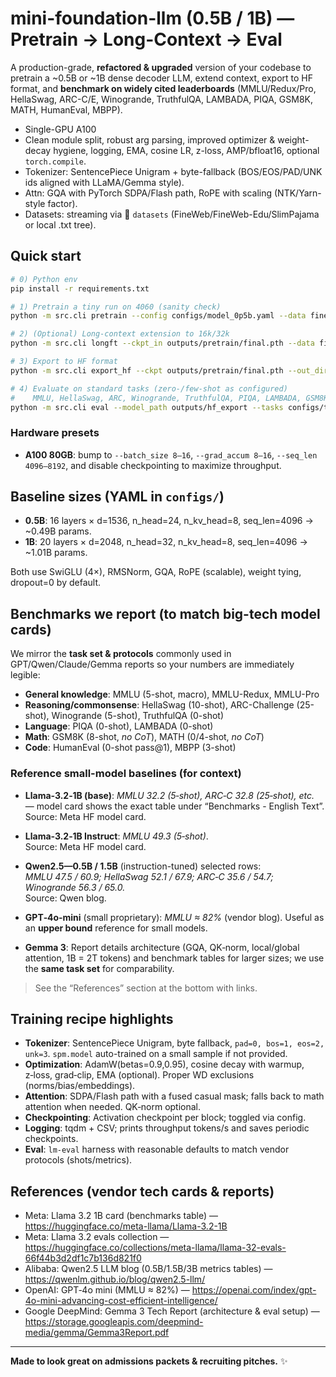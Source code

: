 # mini-foundation-llm (0.5B / 1B) — Pretrain → Long-Context → Eval

A production-grade, **refactored & upgraded** version of your codebase to pretrain a ~0.5B or ~1B dense decoder LLM, extend context, export to HF format, and **benchmark on widely cited leaderboards** (MMLU/Redux/Pro, HellaSwag, ARC-C/E, Winogrande, TruthfulQA, LAMBADA, PIQA, GSM8K, MATH, HumanEval, MBPP).

- Single-GPU A100 
- Clean module split, robust arg parsing, improved optimizer & weight-decay hygiene, logging, EMA, cosine LR, z-loss, AMP/bfloat16, optional `torch.compile`.
- Tokenizer: SentencePiece Unigram + byte-fallback (BOS/EOS/PAD/UNK ids aligned with LLaMA/Gemma style).
- Attn: GQA with PyTorch SDPA/Flash path, RoPE with scaling (NTK/Yarn-style factor).
- Datasets: streaming via 🤗 `datasets` (FineWeb/FineWeb-Edu/SlimPajama or local .txt tree).


## Quick start

```bash
# 0) Python env
pip install -r requirements.txt

# 1) Pretrain a tiny run on 4060 (sanity check)
python -m src.cli pretrain --config configs/model_0p5b.yaml --data fineweb   --tokens 200_000_000 --batch_size 1 --grad_accum 32 --amp --bf16 --compile

# 2) (Optional) Long-context extension to 16k/32k
python -m src.cli longft --ckpt_in outputs/pretrain/final.pth --data fineweb   --seq_len 16384 --batch_size 1 --grad_accum 16 --amp --bf16

# 3) Export to HF format
python -m src.cli export_hf --ckpt outputs/pretrain/final.pth --out_dir outputs/hf_export

# 4) Evaluate on standard tasks (zero-/few-shot as configured)
#    MMLU, HellaSwag, ARC, Winogrande, TruthfulQA, PIQA, LAMBADA, GSM8K, MATH, HumanEval, MBPP
python -m src.cli eval --model_path outputs/hf_export --tasks configs/tasks.txt --limit 0
```

### Hardware presets

- **A100 80GB**: bump to `--batch_size 8–16`, `--grad_accum 8–16`, `--seq_len 4096–8192`, and disable checkpointing to maximize throughput.

## Baseline sizes (YAML in `configs/`)

- **0.5B**: 16 layers × d=1536, n_head=24, n_kv_head=8, seq_len=4096 → ~0.49B params.
- **1B**: 20 layers × d=2048, n_head=32, n_kv_head=8, seq_len=4096 → ~1.01B params.

Both use SwiGLU (4×), RMSNorm, GQA, RoPE (scalable), weight tying, dropout=0 by default.

## Benchmarks we report (to match big-tech model cards)

We mirror the **task set & protocols** commonly used in GPT/Qwen/Claude/Gemma reports so your numbers are immediately legible:

- **General knowledge**: MMLU (5-shot, macro), MMLU-Redux, MMLU-Pro
- **Reasoning/commonsense**: HellaSwag (10-shot), ARC-Challenge (25-shot), Winogrande (5-shot), TruthfulQA (0-shot)
- **Language**: PIQA (0-shot), LAMBADA (0-shot)
- **Math**: GSM8K (8-shot, *no CoT*), MATH (0/4-shot, *no CoT*)
- **Code**: HumanEval (0-shot pass@1), MBPP (3-shot)

### Reference small-model baselines (for context)

- **Llama‑3.2‑1B (base)**: *MMLU 32.2 (5‑shot), ARC‑C 32.8 (25‑shot), etc.* — model card shows the exact table under “Benchmarks - English Text”.  
  Source: Meta HF model card.  
- **Llama‑3.2‑1B Instruct**: *MMLU 49.3 (5‑shot)*.  
  Source: Meta HF model card.

- **Qwen2.5—0.5B / 1.5B** (instruction-tuned) selected rows:  
  *MMLU 47.5 / 60.9; HellaSwag 52.1 / 67.9; ARC‑C 35.6 / 54.7; Winogrande 56.3 / 65.0.*  
  Source: Qwen blog.

- **GPT‑4o‑mini** (small proprietary): *MMLU ≈ 82%* (vendor blog). Useful as an **upper bound** reference for small models.

- **Gemma 3**: Report details architecture (GQA, QK‑norm, local/global attention, 1B = 2T tokens) and benchmark tables for larger sizes; we use the **same task set** for comparability.

> See the “References” section at the bottom with links.

## Training recipe highlights

- **Tokenizer**: SentencePiece Unigram, byte fallback, `pad=0, bos=1, eos=2, unk=3`. `spm.model` auto-trained on a small sample if not provided.
- **Optimization**: AdamW(betas=0.9,0.95), cosine decay with warmup, z‑loss, grad‑clip, EMA (optional). Proper WD exclusions (norms/bias/embeddings).
- **Attention**: SDPA/Flash path with a fused casual mask; falls back to math attention when needed. QK‑norm optional.
- **Checkpointing**: Activation checkpoint per block; toggled via config.
- **Logging**: tqdm + CSV; prints throughput tokens/s and saves periodic checkpoints.
- **Eval**: `lm-eval` harness with reasonable defaults to match vendor protocols (shots/metrics).


## References (vendor tech cards & reports)

- Meta: Llama 3.2 1B card (benchmarks table) — https://huggingface.co/meta-llama/Llama-3.2-1B  
- Meta: Llama 3.2 evals collection — https://huggingface.co/collections/meta-llama/llama-32-evals-66f44b3d2df1c7b136d821f0  
- Alibaba: Qwen2.5 LLM blog (0.5B/1.5B/3B metrics tables) — https://qwenlm.github.io/blog/qwen2.5-llm/  
- OpenAI: GPT‑4o mini (MMLU ≈ 82%) — https://openai.com/index/gpt-4o-mini-advancing-cost-efficient-intelligence/  
- Google DeepMind: Gemma 3 Tech Report (architecture & eval setup) — https://storage.googleapis.com/deepmind-media/gemma/Gemma3Report.pdf

---

**Made to look great on admissions packets & recruiting pitches.** ✨
